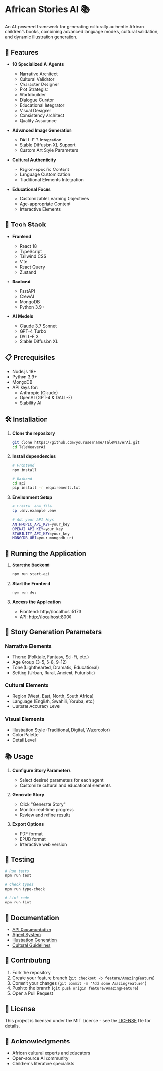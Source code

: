 # African Stories AI 📚

An AI-powered framework for generating culturally authentic African children's books, combining advanced language models, cultural validation, and dynamic illustration generation.

## 🌟 Features

- **10 Specialized AI Agents**
  - Narrative Architect
  - Cultural Validator
  - Character Designer
  - Plot Strategist
  - Worldbuilder
  - Dialogue Curator
  - Educational Integrator
  - Visual Designer
  - Consistency Architect
  - Quality Assurance

- **Advanced Image Generation**
  - DALL-E 3 Integration
  - Stable Diffusion XL Support
  - Custom Art Style Parameters

- **Cultural Authenticity**
  - Region-specific Content
  - Language Customization
  - Traditional Elements Integration

- **Educational Focus**
  - Customizable Learning Objectives
  - Age-appropriate Content
  - Interactive Elements

## 🚀 Tech Stack

- **Frontend**
  - React 18
  - TypeScript
  - Tailwind CSS
  - Vite
  - React Query
  - Zustand

- **Backend**
  - FastAPI
  - CrewAI
  - MongoDB
  - Python 3.9+

- **AI Models**
  - Claude 3.7 Sonnet
  - GPT-4 Turbo
  - DALL-E 3
  - Stable Diffusion XL

## 📋 Prerequisites

- Node.js 18+
- Python 3.9+
- MongoDB
- API keys for:
  - Anthropic (Claude)
  - OpenAI (GPT-4 & DALL-E)
  - Stability AI

## 🛠️ Installation

1. **Clone the repository**
   ```bash
   git clone https://github.com/yourusername/TaleWeaverAi.git
   cd TaleWeaverAi
   ```

2. **Install dependencies**
   ```bash
   # Frontend
   npm install

   # Backend
   cd api
   pip install -r requirements.txt
   ```

3. **Environment Setup**
   ```bash
   # Create .env file
   cp .env.example .env

   # Add your API keys
   ANTHROPIC_API_KEY=your_key
   OPENAI_API_KEY=your_key
   STABILITY_API_KEY=your_key
   MONGODB_URI=your_mongodb_uri
   ```

## 🚀 Running the Application

1. **Start the Backend**
   ```bash
   npm run start-api
   ```

2. **Start the Frontend**
   ```bash
   npm run dev
   ```

3. **Access the Application**
   - Frontend: http://localhost:5173
   - API: http://localhost:8000

## 🎨 Story Generation Parameters

### Narrative Elements
- Theme (Folktale, Fantasy, Sci-Fi, etc.)
- Age Group (3-5, 6-8, 9-12)
- Tone (Lighthearted, Dramatic, Educational)
- Setting (Urban, Rural, Ancient, Futuristic)

### Cultural Elements
- Region (West, East, North, South Africa)
- Language (English, Swahili, Yoruba, etc.)
- Cultural Accuracy Level

### Visual Elements
- Illustration Style (Traditional, Digital, Watercolor)
- Color Palette
- Detail Level

## 📚 Usage

1. **Configure Story Parameters**
   - Select desired parameters for each agent
   - Customize cultural and educational elements

2. **Generate Story**
   - Click "Generate Story"
   - Monitor real-time progress
   - Review and refine results

3. **Export Options**
   - PDF format
   - EPUB format
   - Interactive web version

## 🧪 Testing

```bash
# Run tests
npm run test

# Check types
npm run type-check

# Lint code
npm run lint
```

## 📖 Documentation

- [API Documentation](docs/api.md)
- [Agent System](docs/agents.md)
- [Illustration Generation](docs/illustrations.md)
- [Cultural Guidelines](docs/cultural-guidelines.md)

## 🤝 Contributing

1. Fork the repository
2. Create your feature branch (`git checkout -b feature/AmazingFeature`)
3. Commit your changes (`git commit -m 'Add some AmazingFeature'`)
4. Push to the branch (`git push origin feature/AmazingFeature`)
5. Open a Pull Request

## 📄 License

This project is licensed under the MIT License - see the [LICENSE](LICENSE) file for details.

## 🙏 Acknowledgments

- African cultural experts and educators
- Open-source AI community
- Children's literature specialists